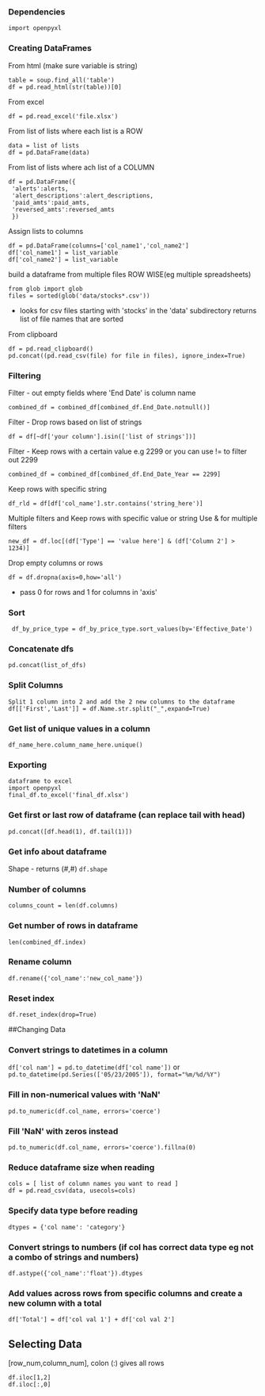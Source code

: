 ### Dependencies
`import openpyxl`

### Creating DataFrames
From html (make sure variable is string)
```
table = soup.find_all('table')
df = pd.read_html(str(table))[0]
```

From excel
```
df = pd.read_excel('file.xlsx')
```

From list of lists where each list is a ROW
```
data = list of lists
df = pd.DataFrame(data)
```

From list of lists where ach list of a COLUMN
```
df = pd.DataFrame({
 'alerts':alerts,
 'alert_descriptions':alert_descriptions,
 'paid_amts':paid_amts,
 'reversed_amts':reversed_amts
 })
```

Assign lists to columns
```
df = pd.DataFrame(columns=['col_name1','col_name2']
df['col_name1'] = list_variable
df['col_name2'] = list_variable
```

build a dataframe from multiple files ROW WISE(eg multiple spreadsheets)
```
from glob import glob
files = sorted(glob('data/stocks*.csv'))
```
- looks for csv files starting with 'stocks' in the 'data' subdirectory
returns list of file names that are sorted

From clipboard
```
df = pd.read_clipboard()
pd.concat((pd.read_csv(file) for file in files), ignore_index=True)
```

### Filtering
Filter - out empty fields where 'End Date' is column name
```
combined_df = combined_df[combined_df.End_Date.notnull()]
```

Filter - Drop rows based on list of strings
```
df = df[~df['your column'].isin(['list of strings'])]
```

Filter - Keep rows with a certain value e.g 2299 or you can use != to filter out 2299
```
combined_df = combined_df[combined_df.End_Date_Year == 2299]
```

Keep rows with specific string
```
df_rld = df[df['col_name'].str.contains('string_here')]
```

Multiple filters and Keep rows with specific value or string
Use & for multiple filters
```
new_df = df.loc[(df['Type'] == 'value here'] & (df['Column 2'] > 1234)]
```

Drop empty columns or rows
```
df = df.dropna(axis=0,how='all')
```
- pass 0 for rows and 1 for columns in 'axis'


### Sort
` df_by_price_type = df_by_price_type.sort_values(by='Effective_Date')`
 
### Concatenate dfs
`pd.concat(list_of_dfs)`

### Split Columns
```
Split 1 column into 2 and add the 2 new columns to the dataframe
df[['First','Last']] = df.Name.str.split("_",expand=True)
```

### Get list of unique values in a column
`df_name_here.column_name_here.unique()`

### Exporting
```
dataframe to excel
import openpyxl
final_df.to_excel('final_df.xlsx')
```

### Get first or last row of dataframe (can replace tail with head)
```
pd.concat([df.head(1), df.tail(1)])
```

### Get info about dataframe
Shape - returns (#,#)
`df.shape`

### Number of columns
`columns_count = len(df.columns)`

### Get number of rows in dataframe
`len(combined_df.index)`

### Rename column
`df.rename({'col_name':'new_col_name'})`

### Reset index
`df.reset_index(drop=True)`

##Changing Data

### Convert strings to datetimes in a column
`df['col nam'] = pd.to_datetime(df['col name'])`
or
`pd.to_datetime(pd.Series(['05/23/2005']), format="%m/%d/%Y")`

### Fill in non-numerical values with 'NaN'
`pd.to_numeric(df.col_name, errors='coerce')`

### Fill 'NaN' with zeros instead
`pd.to_numeric(df.col_name, errors='coerce').fillna(0)`

### Reduce dataframe size when reading
```
cols = [ list of column names you want to read ]
df = pd.read_csv(data, usecols=cols)
```

### Specify data type before reading
`dtypes = {'col name': 'category'}`

### Convert strings to numbers (if col has correct data type eg not a combo of strings and numbers)
`df.astype({'col_name':'float'}).dtypes`

### Add values across rows from specific columns and create a new column with a total
`df['Total'] = df['col val 1'] + df['col val 2']`

## Selecting Data
[row_num,column_num], colon (:) gives all rows
```
df.iloc[1,2]
df.iloc[:,0]
```



